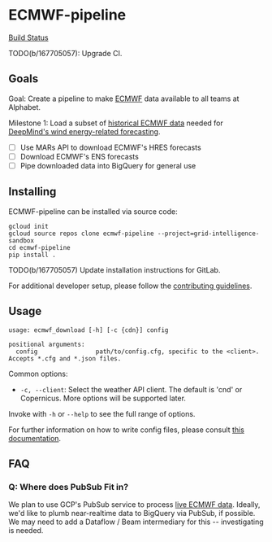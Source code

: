 # ECMWF-pipeline

[Build Status](https://pantheon.corp.google.com/cloud-build/dashboard?project=grid-intelligence-sandbox)

TODO(b/167705057): Upgrade CI.

## Goals

Goal: Create a pipeline to make [ECMWF](https://www.ecmwf.int/) data available to all teams at Alphabet.

Milestone 1: Load a subset of [historical ECMWF data](https://www.ecmwf.int/en/forecasts/datasets/archive-datasets) needed for [DeepMind's wind energy-related forecasting](https://deepmind.com/blog/article/machine-learning-can-boost-value-wind-energy).
- [ ] Use MARs API to download ECMWF's HRES forecasts
- [ ] Download ECMWF's ENS forecasts
- [ ] Pipe downloaded data into BigQuery for general use

## Installing

ECMWF-pipeline can be installed via source code:
```
gcloud init
gcloud source repos clone ecmwf-pipeline --project=grid-intelligence-sandbox
cd ecmwf-pipeline
pip install .
```

TODO(b/167705057) Update installation instructions for GitLab.

For additional developer setup, please follow the [contributing guidelines](CONTRIBUTING.md).

## Usage
```
usage: ecmwf_download [-h] [-c {cdn}] config

positional arguments:
  config                path/to/config.cfg, specific to the <client>. Accepts *.cfg and *.json files.
```
Common options: 
* `-c, --client`: Select the weather API client. The default is 'cnd' or Copernicus. More options
will be supported later.

Invoke with `-h` or `--help` to see the full range of options.

For further information on how to write config files, please consult [this documentation](docs/Configuration.md).

## FAQ

### Q: Where does PubSub Fit in? 
We plan to use GCP's PubSub service to process [live ECMWF data](https://www.ecmwf.int/en/forecasts/datasets/catalogue-ecmwf-real-time-products). Ideally, we'd like to plumb near-realtime data to BigQuery
via PubSub, if possible. We may need to add a Dataflow / Beam intermediary for this -- investigating is needed.

